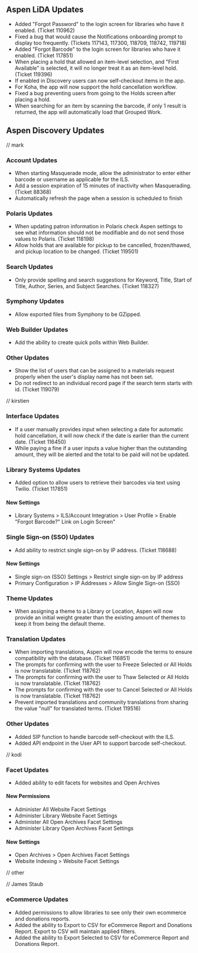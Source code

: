 ## Aspen LiDA Updates
- Added "Forgot Password" to the login screen for libraries who have it enabled. (Ticket 110962)
- Fixed a bug that would cause the Notifications onboarding prompt to display too frequently. (Tickets 117143, 117300, 118709, 118742, 119718)
- Added "Forgot Barcode" to the login screen for libraries who have it enabled. (Ticket 117851)
- When placing a hold that allowed an item-level selection, and "First Available" is selected, it will no longer treat it as an item-level hold. (Ticket 119396)
- If enabled in Discovery users can now self-checkout items in the app.
- For Koha, the app will now support the hold cancellation workflow.
- Fixed a bug preventing users from going to the Holds screen after placing a hold.
- When searching for an item by scanning the barcode, if only 1 result is returned, the app will automatically load that Grouped Work.

## Aspen Discovery Updates

// mark
### Account Updates
- When starting Masquerade mode, allow the administrator to enter either barcode or username as applicable for the ILS.
- Add a session expiration of 15 minutes of inactivity when Masquerading. (Ticket 88368)
- Automatically refresh the page when a session is scheduled to finish 

### Polaris Updates
- When updating patron information in Polaris check Aspen settings to see what information should not be modifiable and do not send those values to Polaris. (Ticket 118198)
- Allow holds that are available for pickup to be cancelled, frozen/thawed, and pickup location to be changed. (Ticket 119501)

### Search Updates
- Only provide spelling and search suggestions for Keyword, Title, Start of Title, Author, Series, and Subject Searches. (Ticket 118327)

### Symphony Updates
- Allow exported files from Symphony to be GZipped.

### Web Builder Updates
- Add the ability to create quick polls within Web Builder. 

### Other Updates
- Show the list of users that can be assigned to a materials request properly when the user's display name has not been set.
- Do not redirect to an individual record page if the search term starts with id. (Ticket 119079)

// kirstien
### Interface Updates
- If a user manually provides input when selecting a date for automatic hold cancellation, it will now check if the date is earlier than the current date. (Ticket 116450)
- While paying a fine if a user inputs a value higher than the outstanding amount, they will be alerted and the total to be paid will not be updated.

### Library Systems Updates
- Added option to allow users to retrieve their barcodes via text using Twilio. (Ticket 117851)
<div markdown="1" class="settings">

#### New Settings
- Library Systems > ILS/Account Integration > User Profile > Enable "Forgot Barcode?" Link on Login Screen"
</div>

### Single Sign-on (SSO) Updates
- Add ability to restrict single sign-on by IP address. (Ticket 118688)
<div markdown="1" class="settings">

#### New Settings
- Single sign-on (SSO) Settings > Restrict single sign-on by IP address
- Primary Configuration > IP Addresses > Allow Single Sign-on (SSO)
</div>

### Theme Updates
- When assigning a theme to a Library or Location, Aspen will now provide an initial weight greater than the existing amount of themes to keep it from being the default theme.

### Translation Updates
- When importing translations, Aspen will now encode the terms to ensure compatibility with the database. (Ticket 116851)
- The prompts for confirming with the user to Freeze Selected or All Holds is now translatable. (Ticket 118762)
- The prompts for confirming with the user to Thaw Selected or All Holds is now translatable. (Ticket 118762)
- The prompts for confirming with the user to Cancel Selected or All Holds is now translatable. (Ticket 118762)
- Prevent imported translations and community translations from sharing the value "null" for translated terms. (Ticket 119516)

### Other Updates
- Added SIP function to handle barcode self-checkout with the ILS.
- Added API endpoint in the User API to support barcode self-checkout.

// kodi
### Facet Updates
- Added ability to edit facets for websites and Open Archives

<div markdown="1" class="settings">

#### New Permissions
- Administer All Website Facet Settings
- Administer Library Website Facet Settings
- Administer All Open Archives Facet Settings
- Administer Library Open Archives Facet Settings

#### New Settings
- Open Archives > Open Archives Facet Settings
- Website Indexing > Website Facet Settings
</div>

// other

// James Staub
### eCommerce Updates
- Added permissions to allow libraries to see only their own ecommerce and donations reports.
- Added the ability to Export to CSV for eCommerce Report and Donations Report. Export to CSV will maintain applied filters.
- Added the ability to Export Selected to CSV for eCommerce Report and Donations Report.